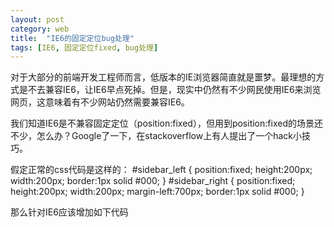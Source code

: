 ```yaml
---
layout: post
category: web
title:  "IE6的固定定位bug处理"
tags: [IE6, 固定定位fixed, bug处理]
---
```

对于大部分的前端开发工程师而言，低版本的IE浏览器简直就是噩梦。最理想的方式是不去兼容IE6，让IE6早点死掉。但是，现实中仍然有不少网民使用IE6来浏览网页，这意味着有不少网站仍然需要兼容IE6。


我们知道IE6是不兼容固定定位（position:fixed），但用到position:fixed的场景还不少，怎么办？Google了一下，在stackoverflow上有人提出了一个hack小技巧。


假定正常的css代码是这样的：
    #sidebar_left {
            position:fixed;
            height:200px;
            width:200px;
            border:1px solid #000;
        }
        #sidebar_right {
            position:fixed;
            height:200px;
            width:200px;
            margin-left:700px;
            border:1px solid #000;
        }
    
    
那么针对IE6应该增加如下代码
    <!--[if IE 6]>  
    <style type="text/css">  
    #sidebar_right, #sidebar_left {  
    position:absolute;  /* position fixed for IE6 */  
    top:expression(0+((e=document.documentElement.scrollTop)?e:document.body.scrollTop)+'px');  
    left:expression(0+((e=document.documentElement.scrollLeft)?e:document.body.scrollLeft)+'px');  
    }  
    </style>  
    <![endif]-->
